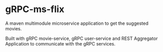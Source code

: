# gRPC-ms-flix
A maven multimodule microservice application to get the suggested movies.

Built with gRPC movie-service, gRPC user-service and REST Aggregator Application to communicate with the gRPC services.
